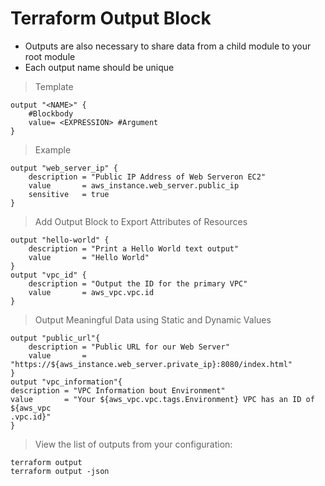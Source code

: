 # Terraform Output Block

- Outputs are also necessary to share data from a child module to your root module
- Each output name should be unique

> Template
```
output "<NAME>" {
    #Blockbody
    value= <EXPRESSION> #Argument
}
```

> Example
```
output "web_server_ip" {
    description = "Public IP Address of Web Serveron EC2"
    value       = aws_instance.web_server.public_ip
    sensitive   = true
}
```
> Add Output Block to Export Attributes of Resources
```
output "hello-world" {
    description = "Print a Hello World text output"
    value       = "Hello World"
}
output "vpc_id" {
    description = "Output the ID for the primary VPC"
    value       = aws_vpc.vpc.id
}
```

> Output Meaningful Data using Static and Dynamic Values
```
output "public_url"{
    description = "Public URL for our Web Server"
    value       = "https://${aws_instance.web_server.private_ip}:8080/index.html"
}
output "vpc_information"{
description = "VPC Information bout Environment"
value       = "Your ${aws_vpc.vpc.tags.Environment} VPC has an ID of ${aws_vpc
.vpc.id}"
}
```
> View the list of outputs from your configuration:
```
terraform output
terraform output -json
```
